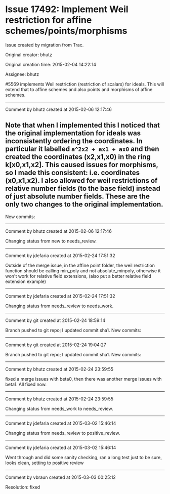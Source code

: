 # Issue 17492: Implement Weil restriction for affine schemes/points/morphisms

Issue created by migration from Trac.

Original creator: bhutz

Original creation time: 2015-02-04 14:22:14

Assignee: bhutz

#5569 implements Weil restriction (restriction of scalars) for ideals. This will extend that to affine schemes and also points and morphisms of affine schemes.


---

Comment by bhutz created at 2015-02-06 12:17:46

Note that when I implemented this I noticed that the original implementation for ideals was inconsistently ordering the coordinates. In particular it labelled `a^2x2 + ax1 + ax0` and then created the coordinates (x2,x1,x0) in the ring k[x0,x1,x2]. This caused issues for morphisms, so I made this consistent: i.e. coordinates (x0,x1,x2). I also allowed for weil restrictions of relative number fields (to the base field) instead of just absolute number fields. These are the only two changes to the original implementation.
----
New commits:


---

Comment by bhutz created at 2015-02-06 12:17:46

Changing status from new to needs_review.


---

Comment by jdefaria created at 2015-02-24 17:51:32

Outside of the merge issue, in the affine point folder, the weil restriction function should be calling min_poly and not absolute_minpoly, otherwise it won't work for relative field extensions, (also put a better relative field extension example)


---

Comment by jdefaria created at 2015-02-24 17:51:32

Changing status from needs_review to needs_work.


---

Comment by git created at 2015-02-24 18:59:14

Branch pushed to git repo; I updated commit sha1. New commits:


---

Comment by git created at 2015-02-24 19:04:27

Branch pushed to git repo; I updated commit sha1. New commits:


---

Comment by bhutz created at 2015-02-24 23:59:55

fixed a merge issues with beta0, then there was another merge issues with beta1. All fixed now.


---

Comment by bhutz created at 2015-02-24 23:59:55

Changing status from needs_work to needs_review.


---

Comment by jdefaria created at 2015-03-02 15:46:14

Changing status from needs_review to positive_review.


---

Comment by jdefaria created at 2015-03-02 15:46:14

Went through and did some sanity checking, ran a long test just to be sure, looks clean, setting to positive review


---

Comment by vbraun created at 2015-03-03 00:25:12

Resolution: fixed
